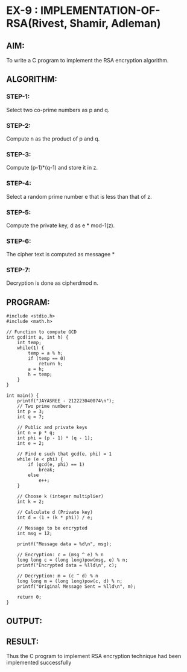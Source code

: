 # EX-9 : IMPLEMENTATION-OF-RSA(Rivest, Shamir, Adleman)
## AIM:
To write a C program to implement the RSA encryption algorithm.

## ALGORITHM:
### STEP-1:
Select two co-prime numbers as p and q.

### STEP-2: 
Compute n as the product of p and q.

### STEP-3: 
Compute (p-1)*(q-1) and store it in z.

### STEP-4: 
Select a random prime number e that is less than that of z.

### STEP-5: 
Compute the private key, d as e * mod-1(z).

### STEP-6: 
The cipher text is computed as messagee *

### STEP-7: 
Decryption is done as cipherdmod n.

## PROGRAM:
```
#include <stdio.h>
#include <math.h>

// Function to compute GCD
int gcd(int a, int h) {
    int temp;
    while(1) {
        temp = a % h;
        if (temp == 0)
            return h;
        a = h;
        h = temp;
    }
}

int main() {
    printf("JAYASREE - 212223040074\n");
    // Two prime numbers
    int p = 3;
    int q = 7;
    
    // Public and private keys
    int n = p * q;
    int phi = (p - 1) * (q - 1);
    int e = 2;

    // Find e such that gcd(e, phi) = 1
    while (e < phi) {
        if (gcd(e, phi) == 1)
            break;
        else
            e++;
    }

    // Choose k (integer multiplier)
    int k = 2;
    
    // Calculate d (Private key)
    int d = (1 + (k * phi)) / e;

    // Message to be encrypted
    int msg = 12;
    
    printf("Message data = %d\n", msg);

    // Encryption: c = (msg ^ e) % n
    long long c = (long long)pow(msg, e) % n;
    printf("Encrypted data = %lld\n", c);

    // Decryption: m = (c ^ d) % n
    long long m = (long long)pow(c, d) % n;
    printf("Original Message Sent = %lld\n", m);
 
    return 0;
}
```
## OUTPUT:


## RESULT:
Thus the C program to implement RSA encryption technique had been implemented successfully
